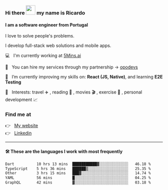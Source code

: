 ### Hi there <img src="https://raw.githubusercontent.com/iampavangandhi/iampavangandhi/master/gifs/Hi.gif" width="30"> my name is Ricardo
#### I am a software engineer from Portugal
I love to solve people's problems.

I develop full-stack web solutions and mobile apps.

💻  &nbsp; I'm currently working at <a href="https://5mins.ai/">5Mins.ai</a>

💼  &nbsp; You can hire my services through my partnership -> <a href="https://github.com/opodevs">opodevs</a>

🌱 &nbsp; I’m currently improving my skills on: **React (JS, Native)**, and learning **E2E Testing**

💙 &nbsp; Interests: travel ✈️ , reading 📖 , movies 🎬 , exercise 🏃 , personal development 📈

### Find me at

<p align="left">
  👉  &nbsp;
  <a href="https://ricardopbarbosa.com" target="_blank">
    My website
  </a>
  <br/>
  👉 &nbsp;
  <a href="https://www.linkedin.com/in/ricardopbarbosa" target="_blank">
    Linkedin
  </a>
</p>

<hr />

#### 🛠 These are the languages I work with most frequently
<!--START_SECTION:waka-->

```txt
Dart          10 hrs 13 mins  ███████████▓░░░░░░░░░░░░░   46.18 %
TypeScript    5 hrs 36 mins   ██████▒░░░░░░░░░░░░░░░░░░   25.35 %
Other         3 hrs 15 mins   ███▓░░░░░░░░░░░░░░░░░░░░░   14.74 %
YAML          56 mins         █░░░░░░░░░░░░░░░░░░░░░░░░   04.25 %
GraphQL       42 mins         ▓░░░░░░░░░░░░░░░░░░░░░░░░   03.18 %
```

<!--END_SECTION:waka-->

